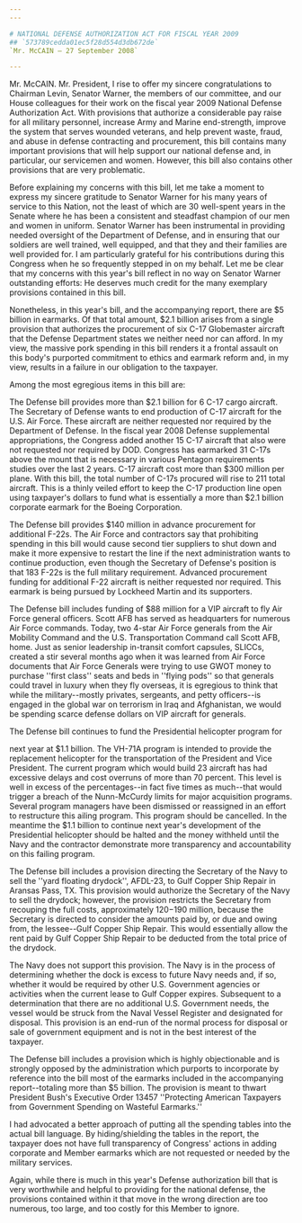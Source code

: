 ```yaml
---
---

# NATIONAL DEFENSE AUTHORIZATION ACT FOR FISCAL YEAR 2009
## `573789cedda01ec5f28d554d3db672de`
`Mr. McCAIN — 27 September 2008`

---
```


 Mr. McCAIN. Mr. President, I rise to offer my sincere 
congratulations to Chairman Levin, Senator Warner, the members of our 
committee, and our House colleagues for their work on the fiscal year 
2009 National Defense Authorization Act. With provisions that authorize 
a considerable pay raise for all military personnel, increase Army and 
Marine end-strength, improve the system that serves wounded veterans, 
and help prevent waste, fraud, and abuse in defense contracting and 
procurement, this bill contains many important provisions that will 
help support our national defense and, in particular, our servicemen 
and women. However, this bill also contains other provisions that are 
very problematic.

Before explaining my concerns with this bill, let me take a moment to 
express my sincere gratitude to Senator Warner for his many years of 
service to this Nation, not the least of which are 30 well-spent years 
in the Senate where he has been a consistent and steadfast champion of 
our men and women in uniform. Senator Warner has been instrumental in 
providing needed oversight of the Department of Defense, and in 
ensuring that our soldiers are well trained, well equipped, and that 
they and their families are well provided for. I am particularly 
grateful for his contributions during this Congress when he so 
frequently stepped in on my behalf. Let me be clear that my concerns 
with this year's bill reflect in no way on Senator Warner outstanding 
efforts: He deserves much credit for the many exemplary provisions 
contained in this bill.

Nonetheless, in this year's bill, and the accompanying report, there 
are $5 billion in earmarks. Of that total amount, $2.1 billion arises 
from a single provision that authorizes the procurement of six C-17 
Globemaster aircraft that the Defense Department states we neither need 
nor can afford. In my view, the massive pork spending in this bill 
renders it a frontal assault on this body's purported commitment to 
ethics and earmark reform and, in my view, results in a failure in our 
obligation to the taxpayer.

Among the most egregious items in this bill are:

The Defense bill provides more than $2.1 billion for 6 C-17 cargo 
aircraft. The Secretary of Defense wants to end production of C-17 
aircraft for the U.S. Air Force. These aircraft are neither requested 
nor required by the Department of Defense. In the fiscal year 2008 
Defense supplemental appropriations, the Congress added another 15 C-17 
aircraft that also were not requested nor required by DOD. Congress has 
earmarked 31 C-17s above the mount that is necessary in various 
Pentagon requirements studies over the last 2 years. C-17 aircraft cost 
more than $300 million per plane. With this bill, the total number of 
C-17s procured will rise to 211 total aircraft. This is a thinly veiled 
effort to keep the C-17 production line open using taxpayer's dollars 
to fund what is essentially a more than $2.1 billion corporate earmark 
for the Boeing Corporation.

The Defense bill provides $140 million in advance procurement for 
additional F-22s. The Air Force and contractors say that prohibiting 
spending in this bill would cause second tier suppliers to shut down 
and make it more expensive to restart the line if the next 
administration wants to continue production, even though the Secretary 
of Defense's position is that 183 F-22s is the full military 
requirement. Advanced procurement funding for additional F-22 aircraft 
is neither requested nor required. This earmark is being pursued by 
Lockheed Martin and its supporters.

The Defense bill includes funding of $88 million for a VIP aircraft 
to fly Air Force general officers. Scott AFB has served as headquarters 
for numerous Air Force commands. Today, two 4-star Air Force generals 
from the Air Mobility Command and the U.S. Transportation Command call 
Scott AFB, home. Just as senior leadership in-transit comfort capsules, 
SLICCs, created a stir several months ago when it was learned from Air 
Force documents that Air Force Generals were trying to use GWOT money 
to purchase ''first class'' seats and beds in ''flying pods'' so that 
generals could travel in luxury when they fly overseas, it is egregious 
to think that while the military--mostly privates, sergeants, and petty 
officers--is engaged in the global war on terrorism in Iraq and 
Afghanistan, we would be spending scarce defense dollars on VIP 
aircraft for generals.

The Defense bill continues to fund the Presidential helicopter 
program for


next year at $1.1 billion. The VH-71A program is intended to provide 
the replacement helicopter for the transportation of the President and 
Vice President. The current program which would build 23 aircraft has 
had excessive delays and cost overruns of more than 70 percent. This 
level is well in excess of the percentages--in fact five times as 
much--that would trigger a breach of the Nunn-McCurdy limits for major 
acquisition programs. Several program managers have been dismissed or 
reassigned in an effort to restructure this ailing program. This 
program should be cancelled. In the meantime the $1.1 billion to 
continue next year's development of the Presidential helicopter should 
be halted and the money withheld until the Navy and the contractor 
demonstrate more transparency and accountability on this failing 
program.

The Defense bill includes a provision directing the Secretary of the 
Navy to sell the ''yard floating drydock'', AFDL-23, to Gulf Copper 
Ship Repair in Aransas Pass, TX. This provision would authorize the 
Secretary of the Navy to sell the drydock; however, the provision 
restricts the Secretary from recouping the full costs, approximately 
$120-$190 million, because the Secretary is directed to consider the 
amounts paid by, or due and owing from, the lessee--Gulf Copper Ship 
Repair. This would essentially allow the rent paid by Gulf Copper Ship 
Repair to be deducted from the total price of the drydock.

The Navy does not support this provision. The Navy is in the process 
of determining whether the dock is excess to future Navy needs and, if 
so, whether it would be required by other U.S. Government agencies or 
activities when the current lease to Gulf Copper expires. Subsequent to 
a determination that there are no additional U.S. Government needs, the 
vessel would be struck from the Naval Vessel Register and designated 
for disposal. This provision is an end-run of the normal process for 
disposal or sale of government equipment and is not in the best 
interest of the taxpayer.

The Defense bill includes a provision which is highly objectionable 
and is strongly opposed by the administration which purports to 
incorporate by reference into the bill most of the earmarks included in 
the accompanying report--totaling more than $5 billion. The provision 
is meant to thwart President Bush's Executive Order 13457 ''Protecting 
American Taxpayers from Government Spending on Wasteful Earmarks.''

I had advocated a better approach of putting all the spending tables 
into the actual bill language. By hiding/shielding the tables in the 
report, the taxpayer does not have full transparency of Congress' 
actions in adding corporate and Member earmarks which are not requested 
or needed by the military services.

Again, while there is much in this year's Defense authorization bill 
that is very worthwhile and helpful to providing for the national 
defense, the provisions contained within it that move in the wrong 
direction are too numerous, too large, and too costly for this Member 
to ignore.